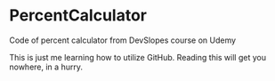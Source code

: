 # PercentCalculator
Code of percent calculator from DevSlopes course on Udemy

This is just me learning how to utilize GitHub. Reading this will get you nowhere, in a hurry.

